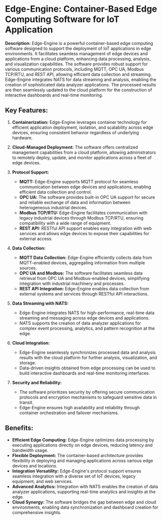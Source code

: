 # Edge-Engine: Container-Based Edge Computing Software for IoT Application


**Description:**
Edge-Engine is a powerful container-based edge computing software designed to support the deployment of IoT applications in edge environments. It facilitates seamless management of edge devices and applications from a cloud platform, enhancing data processing, analysis, and visualization capabilities. The software provides robust support for various communication protocols, including MQTT, OPC UA, Modbus TCP/RTU, and REST API, allowing efficient data collection and streaming. Edge-Engine integrates NATS for data streaming and analysis, enabling the creation of sophisticated data analyzer applications. The processed results are then seamlessly updated to the cloud platform for the construction of interactive dashboards and real-time monitoring.

## Key Features:

1. **Containerization:** Edge-Engine leverages container technology for efficient application deployment, isolation, and scalability across edge devices, ensuring consistent behavior regardless of underlying hardware.

2. **Cloud-Managed Deployment:** The software offers centralized management capabilities from a cloud platform, allowing administrators to remotely deploy, update, and monitor applications across a fleet of edge devices.

3. **Protocol Support:**
   - **MQTT:** Edge-Engine supports MQTT protocol for seamless communication between edge devices and applications, enabling efficient data collection and control.
   - **OPC UA:** The software provides built-in OPC UA support for secure and reliable exchange of data and information between heterogeneous industrial devices.
   - **Modbus TCP/RTU:** Edge-Engine facilitates communication with legacy industrial devices through Modbus TCP/RTU, ensuring compatibility with a wide range of equipment.
   - **REST API:** RESTful API support enables easy integration with web services and allows edge devices to expose their capabilities for external access.

4. **Data Collection:**
   - **MQTT Data Collection:** Edge-Engine efficiently collects data from MQTT-enabled devices, aggregating information from multiple sources.
   - **OPC UA and Modbus:** The software facilitates seamless data retrieval from OPC UA and Modbus-enabled devices, simplifying integration with industrial machinery and processes.
   - **REST API Integration:** Edge-Engine enables data collection from external systems and services through RESTful API interactions.

5. **Data Streaming with NATS:**
   - Edge-Engine integrates NATS for high-performance, real-time data streaming and messaging across edge devices and applications.
   - NATS supports the creation of data analyzer applications for complex event processing, analytics, and pattern recognition at the edge.

6. **Cloud Integration:**
   - Edge-Engine seamlessly synchronizes processed data and analysis results with the cloud platform for further analysis, visualization, and storage.
   - Data-driven insights obtained from edge processing can be used to build interactive dashboards and real-time monitoring interfaces.

7. **Security and Reliability:**
   - The software prioritizes security by offering secure communication protocols and encryption mechanisms to safeguard sensitive data in transit.
   - Edge-Engine ensures high availability and reliability through container orchestration and failover mechanisms.

## Benefits:

- **Efficient Edge Computing:** Edge-Engine optimizes data processing by executing applications directly on edge devices, reducing latency and bandwidth usage.
- **Flexible Deployment:** The container-based architecture provides flexibility in deploying and managing applications across various edge devices and locations.
- **Integration Versatility:** Edge-Engine's protocol support ensures seamless integration with a diverse set of IoT devices, legacy equipment, and web services.
- **Advanced Analytics:** Integration with NATS enables the creation of data analyzer applications, supporting real-time analytics and insights at the edge.
- **Cloud Synergy:** The software bridges the gap between edge and cloud environments, enabling data synchronization and dashboard creation for comprehensive insights.
